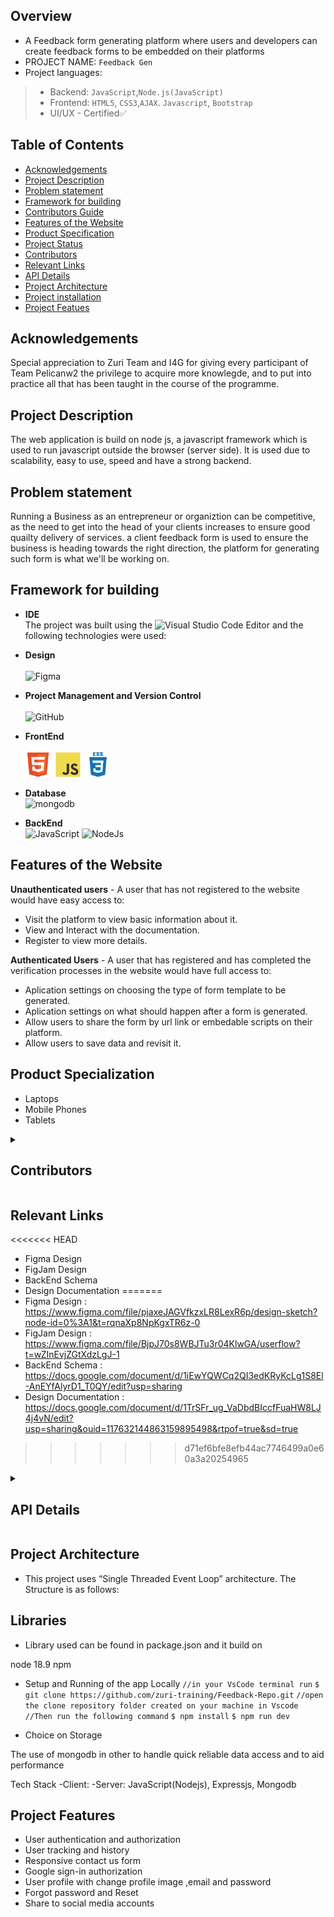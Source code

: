 ## Overview
*  A Feedback form generating platform where users and developers can create feedback forms to be embedded on their platforms
* PROJECT NAME: `Feedback Gen`
* Project languages: 
> * Backend: `JavaScript`,`Node.js(JavaScript)`
> * Frontend: `HTML5`, `CSS3`,`AJAX`. `Javascript`, `Bootstrap`
> * UI/UX - Certified✅

## Table of Contents

* [Acknowledgements](#acknowledgements)
* [Project Description](#project-description)
* [Problem statement](#problem-statement)
* [Framework for building](#framework-for-building)
* [Contributors Guide](#contributors-guide)
* [Features of the Website](#features-of-the-website)
* [Product Specification](#product-specialization)
* [Project Status](#project-status)
* [Contributors](#contributors)
* [Relevant Links](#relevant-links)
* [API Details](#api-details)
* [Project Architecture](#project-architecture)
* [Project installation](#project-installation)
* [Project Featues](#project-features)


## Acknowledgements
Special appreciation to Zuri Team and I4G for giving every
participant of Team Pelicanw2 the privilege to acquire more
knowlegde, and to put into practice all that has been taught
in the course of the programme.

## Project Description
The web application is build on node js, a javascript framework which is used to run javascript outside the browser (server side). It is used due to scalability, easy to use, speed and have a strong backend.

## Problem statement
Running a Business as an entrepreneur or organiztion can be competitive, as the need to get into the head of your clients increases to ensure good quailty delivery of services. a client feedback form is used to ensure the business is heading towards the right direction, the platform for generating such form is what we'll be working on.

## Framework for building

* __IDE__ </br>
The project was built using the ![Visual Studio Code](https://img.shields.io/badge/Visual%20Studio%20Code-0078d7.svg?style=for-the-badge&logo=visual-studio-code&logoColor=white) Editor and the following technologies were used: <br/>
* __Design__<br/><br/>
        ![Figma](https://img.shields.io/badge/figma-%23F24E1E.svg?style=for-the-badge&logo=figma&logoColor=white)
* __Project Management and Version Control__<br/><br/>
        ![GitHub](https://img.shields.io/badge/github-%23121011.svg?style=for-the-badge&logo=github&logoColor=white)

        
* __FrontEnd__<br/><br/>
      <img src="https://github.com/devicons/devicon/blob/master/icons/html5/html5-original.svg" title="HTML5" alt="HTML" width="40" height="40"/>&nbsp;
      <img src="https://github.com/devicons/devicon/blob/master/icons/javascript/javascript-original.svg" title="JavaScript" alt="JavaScript" width="40" height="40"/>&nbsp;
      <img src="https://github.com/devicons/devicon/blob/master/icons/css3/css3-plain-wordmark.svg"  title="CSS3" alt="CSS" width="40" height="40"/>&nbsp;

* __Database__<br/>
        ![mongodb](https://icons8.com/icon/tBBf3P8HL0vR/mongodb-a-cross-platform-document-oriented-database-program)

* __BackEnd__<br/>
        ![JavaScript](https://icons8.com/icon/108784/javascript)
        ![NodeJs](https://icons8.com/icon/54087/nodejs)

## Features of the Website
__Unauthenticated users__ - A user that has not registered to the website
would have easy access to: <br/> 

* Visit the platform to view basic information about it.
* View and Interact with the documentation.
* Register to view more details.

__Authenticated Users__ - A user that has registered and has completed the
verification processes in the website would have full access to: <br/>

* Aplication settings  on choosing the type of form template to be generated.
* Aplication settings on what should happen after a form is generated.
* Allow users to share the form by url link or embedable scripts on their platform. 
* Allow users to save data and revisit it.

## Product Specialization
* Laptops
* Mobile Phones
* Tablets

<details>

<summary>

## Contributors

</summary>
__Team Administrators__ <br/>
Abiola Folarin (Team-lead)

__Designers__ <br/>
* Ayo Oladiran

* Ijeoma Ikegbunam

* Folarin Abiola

* Aneke Harriet

* Feyisara Oyeleke

* Mary Dania

* Adejoke Adeyanju

* Daniel Ekeleme

* Sakeenah Ahmedkokori

* Kaosarat Atobiloye

* Nnene Bright-Victor

* Onunwa Gideon

<br/>

__BackEnd Contributors__ <br/>
* Bello Bello

* Nnanna Divine

* Paul Adeleye

* Owolabi Jesuseun Kayode

<br/>

__FrontEnd Contributors__ <br/>
* Ramat Ajakaye

* Isaac Muvughe


</details>

## Relevant Links
<<<<<<< HEAD
* Figma Design
* FigJam Design
* BackEnd Schema
* Design Documentation
=======
* Figma Design : https://www.figma.com/file/pjaxeJAGVfkzxLR8LexR6p/design-sketch?node-id=0%3A1&t=rqnaXp8NpKgxTR6z-0
* FigJam Design : https://www.figma.com/file/BjpJ70s8WBJTu3r04KlwGA/userflow?t=wZInEvjZGtXdzLgJ-1
* BackEnd Schema : https://docs.google.com/document/d/1iEwYQWCq2QI3edKRyKcLg1S8El-AnEYfAlyrD1_T0QY/edit?usp=sharing
* Design Documentation : https://docs.google.com/document/d/1TrSFr_ug_VaDbdBIccfFuaHW8LJ4j4vN/edit?usp=sharing&ouid=117632144863159895498&rtpof=true&sd=true
>>>>>>> d71ef6bfe8efb44ac7746499a0e60a3a20254965

<details>

<summary> 

## API Details 

</summary>

</details>

</details>



## Project Architecture
 
*  This project uses “Single Threaded Event Loop” architecture. The 
Structure is as follows:

## Libraries
* Library used can be found in package.json and it build on

 node 18.9
 npm

* Setup and Running of the app Locally
`//in your VsCode terminal run`
`$ git clone https://github.com/zuri-training/Feedback-Repo.git`
`//open the clone repository folder created on your machine in Vscode`
`//Then run the following command`
`$ npm install`
`$ npm run dev`

* Choice on Storage

The use of mongodb in other to handle quick reliable data access and to aid performance

Tech Stack
-Client:
-Server: JavaScript(Nodejs), Expressjs, Mongodb

## Project Features
* User authentication and authorization
* User tracking and history
* Responsive contact us form
* Google sign-in authorization
* User profile with change  profile image ,email and password
* Forgot password and Reset
* Share to social media accounts






